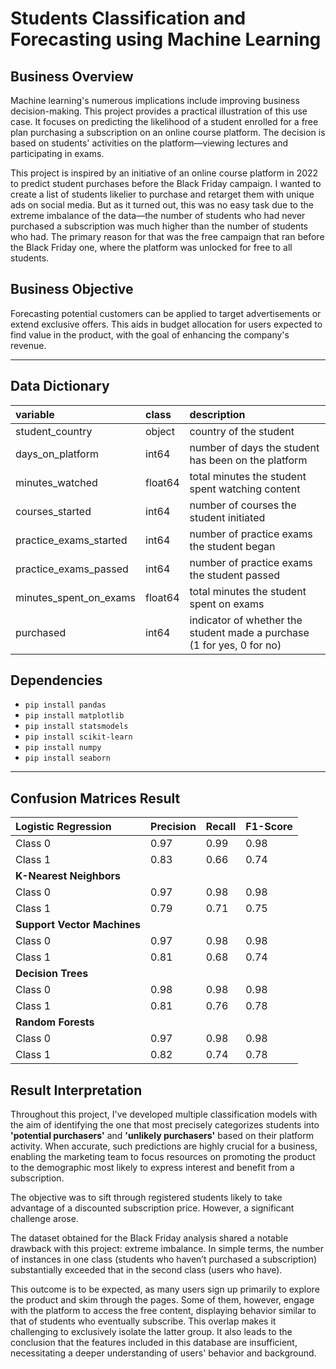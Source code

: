 # Students Classification and Forecasting using Machine Learning

## Business Overview
Machine learning's numerous implications include improving business decision-making. This project provides a practical illustration of this use case. It focuses on predicting the likelihood of a student enrolled for a free plan purchasing a subscription on an online course platform. The decision is based on students' activities on the platform—viewing lectures and participating in exams.

This project is inspired by an initiative of an online course platform in 2022 to predict student purchases before the Black Friday campaign. I wanted to create a list of students likelier to purchase and retarget them with unique ads on social media. But as it turned out, this was no easy task due to the extreme imbalance of the data—the number of students who had never purchased a subscription was much higher than the number of students who had. The primary reason for that was the free campaign that ran before the Black Friday one, where the platform was unlocked for free to all students.

## Business Objective
Forecasting potential customers can be applied to target advertisements or extend exclusive offers. This aids in budget allocation for users expected to find value in the product, with the goal of enhancing the company's revenue.

---

## Data Dictionary
|variable                       |class     |description |
|:------------------------------|:---------|:-----------|
student_country        |object| country of the student
days_on_platform       |int64 | number of days the student has been on the platform
minutes_watched        |float64 | total minutes the student spent watching content
courses_started        |int64 | number of courses the student initiated
practice_exams_started  |int64 | number of practice exams the student began
practice_exams_passed   |int64 | number of practice exams the student passed
minutes_spent_on_exams  |float64 | total minutes the student spent on exams
purchased              |int64 | indicator of whether the student made a purchase (1 for yes, 0 for no)

## Dependencies
*   `pip install pandas`
*   `pip install matplotlib`
*   `pip install statsmodels`
*   `pip install scikit-learn`
*   `pip install numpy`
*   `pip install seaborn`

---

## Confusion Matrices Result
|Logistic Regression                       |Precision	     |Recall	 |F1-Score	 |
|:------------------------------|:---------|:-----------|:-----------|
Class 0       |0.97	|0.99	|0.98	
Class 1       |0.83	|0.66	|0.74
|**K-Nearest Neighbors**                      |	     |	     |	     |  
Class 0       |0.97	|0.98	|0.98	
Class 1       |0.79	|0.71	|0.75
|**Support Vector Machines**                       |	     |	     |	     | 
Class 0       |0.97	|0.98	|0.98	
Class 1       |0.81	|0.68	|0.74
|**Decision Trees**                       |	     |	     |	     |
Class 0       |0.98	|0.98	|0.98	
Class 1       |0.81	|0.76	|0.78
|**Random Forests**                       |	     |	     |	     |
Class 0       |0.97	|0.98	|0.98	
Class 1       |0.82	|0.74	|0.78

## Result Interpretation
Throughout this project, I've developed multiple classification models with the aim of identifying the one that most precisely categorizes students into **'potential purchasers'** and **'unlikely purchasers'** based on their platform activity. When accurate, such predictions are highly crucial for a business, enabling the marketing team to focus resources on promoting the product to the demographic most likely to express interest and benefit from a subscription.

The objective was to sift through registered students likely to take advantage of a discounted subscription price. However, a significant challenge arose.

The dataset obtained for the Black Friday analysis shared a notable drawback with this project: extreme imbalance. In simple terms, the number of instances in one class (students who haven’t purchased a subscription) substantially exceeded that in the second class (users who have).

This outcome is to be expected, as many users sign up primarily to explore the product and skim through the pages. Some of them, however, engage with the platform to access the free content, displaying behavior similar to that of students who eventually subscribe. This overlap makes it challenging to exclusively isolate the latter group. It also leads to the conclusion that the features included in this database are insufficient, necessitating a deeper understanding of users' behavior and background.
